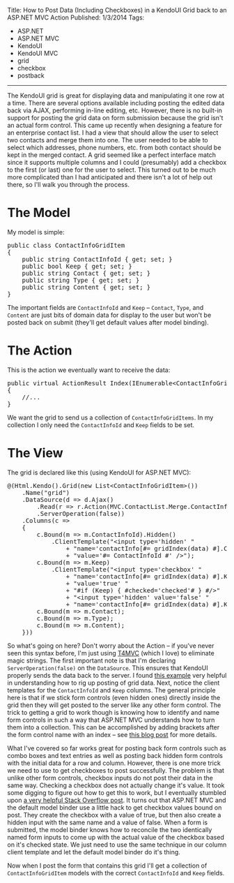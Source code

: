 ﻿Title: How to Post Data (Including Checkboxes) in a KendoUI Grid back to an ASP.NET MVC Action
Published: 1/3/2014
Tags:
  - ASP.NET
  - ASP.NET MVC
  - KendoUI
  - KendoUI MVC
  - grid
  - checkbox
  - postback
---

<p>The KendoUI grid is great for displaying data and manipulating it one row at a time. There are several options available including posting the edited data back via AJAX, performing in-line editing, etc. However, there is no built-in support for posting the grid data on form submission because the grid isn't an actual form control. This came up recently when designing a feature for an enterprise contact list. I had a view that should allow the user to select two contacts and merge them into one. The user needed to be able to select which addresses, phone numbers, etc. from both contact should be kept in the merged contact. A grid seemed like a perfect interface match since it supports multiple columns and I could (presumably) add a checkbox to the first (or last) one for the user to select. This turned out to be much more complicated than I had anticipated and there isn't a lot of help out there, so I'll walk you through the process.</p>

<h1>The Model</h1>

<p>My model is simple:</p>

<pre class="prettyprint">public class ContactInfoGridItem
{
    public string ContactInfoId { get; set; }
    public bool Keep { get; set; }
    public string Contact { get; set; }
    public string Type { get; set; }
    public string Content { get; set; }
}</pre>

<p>The important fields are <code>ContactInfoId</code> and <code>Keep</code> – <code>Contact</code>, <code>Type</code>, and <code>Content</code> are just bits of domain data for display to the user but won't be posted back on submit (they'll get default values after model binding).</p>

<h1>The Action</h1>

<p>This is the action we eventually want to receive the data:</p>

<pre class="prettyprint">public virtual ActionResult Index(IEnumerable&lt;ContactInfoGridItem&gt; contactInfo)
{
    //...
}</pre>

<p>We want the grid to send us a collection of <code>ContactInfoGridItems</code>. In my collection I only need the <code>ContactInfoId</code> and <code>Keep</code> fields to be set.</p>

<h1>The View</h1>

<p>The grid is declared like this (using KendoUI for ASP.NET MVC):</p>

<pre class="prettyprint">@(Html.Kendo().Grid(new List&lt;ContactInfoGridItem&gt;())
    .Name("grid")
    .DataSource(d =&gt; d.Ajax()
        .Read(r =&gt; r.Action(MVC.ContactList.Merge.ContactInfoGridRead()))
        .ServerOperation(false))
    .Columns(c =&gt;
    {
        c.Bound(m =&gt; m.ContactInfoId).Hidden()
            .ClientTemplate("&lt;input type='hidden' "
                + "name='contactInfo[#= gridIndex(data) #].ContactInfoId' "
                + "value='#= ContactInfoId #' /&gt;");
        c.Bound(m =&gt; m.Keep)
            .ClientTemplate("&lt;input type='checkbox' "
                + "name='contactInfo[#= gridIndex(data) #].Keep' "
                + "value='true' "
                + "#if (Keep) { #checked='checked'# } #/&gt;"
                + "&lt;input type='hidden' value='false' "
                + "name='contactInfo[#= gridIndex(data) #].Keep' /&gt;");
        c.Bound(m =&gt; m.Contact);
        c.Bound(m =&gt; m.Type);
        c.Bound(m =&gt; m.Content);
    }))</pre>

<p>So what's going on here? Don't worry about the Action – if you've never seen this syntax before, I'm just using <a href="http://t4mvc.codeplex.com/">T4MVC</a> (which I love) to eliminate magic strings. The first important note is that I'm declaring <code>ServerOperation(false)</code> on the <code>DataSource</code>. This ensures that KendoUI properly sends the data back to the server. I found <a href="http://www.kendoui.com/code-library/mvc/grid/submit-form-containing-grid-along-with-other-input-elements.aspx">this example</a> very helpful in understanding how to rig up posting of grid data. Next, notice the client templates for the <code>ContactInfoId</code> and <code>Keep</code> columns. The general principle here is that if we stick form controls (even hidden ones) directly inside the grid then they will get posted to the server like any other form control. The trick to getting a grid to work though is knowing how to identify and name form controls in such a way that ASP.NET MVC understands how to turn them into a collection. This can be accomplished by adding brackets after the form control name with an index – see <a href="http://haacked.com/archive/2008/10/23/model-binding-to-a-list.aspx/">this blog post</a> for more details.</p>

<p>What I've covered so far works great for posting back form controls such as combo boxes and text entries as well as posting back hidden form controls with the initial data for a row and column. However, there is one more trick we need to use to get checkboxes to post successfully. The problem is that unlike other form controls, checkbox inputs do not post their data in the same way. Checking a checkbox does not actually change it's value. It took some digging to figure out how to get this to work, but I eventually stumbled upon <a href="http://stackoverflow.com/questions/14730746/getting-checkbox-value-in-asp-net-mvc-4">a very helpful Stack Overflow post</a>. It turns out that ASP.NET MVC and the default model binder use a little hack to get checkbox values bound on post. They create the checkbox with a value of true, but then also create a hidden input with the same name and a value of false. When a form is submitted, the model binder knows how to reconcile the two identically named form inputs to come up with the actual value of the checkbox based on it's checked state. We just need to use the same technique in our column client template and let the default model binder do it's thing.</p>

<p>Now when I post the form that contains this grid I'll get a collection of <code>ContactInfoGridItem</code> models with the correct <code>ContactInfoId</code> and <code>Keep</code> fields.</p>